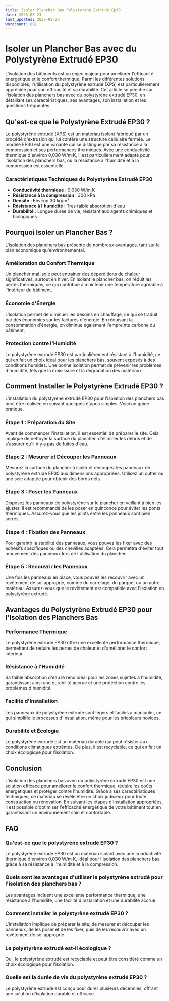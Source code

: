 ```yaml
---
title: Isoler Plancher Bas Polystyrène Extrudé Ep30
date: 2025-08-23
last_updated: 2025-08-23
wordcount: 891
---
```


# Isoler un Plancher Bas avec du Polystyrène Extrudé EP30

L'isolation des bâtiments est un enjeu majeur pour améliorer l'efficacité énergétique et le confort thermique. Parmi les différentes solutions disponibles, l'utilisation du polystyrène extrudé (XPS) est particulièrement appréciée pour son efficacité et sa durabilité. Cet article se penche sur l'isolation des planchers bas avec du polystyrène extrudé EP30, en détaillant ses caractéristiques, ses avantages, son installation et les questions fréquentes.

## Qu'est-ce que le Polystyrène Extrudé EP30 ?

Le polystyrène extrudé (XPS) est un matériau isolant fabriqué par un procédé d'extrusion qui lui confère une structure cellulaire fermée. Le modèle EP30 est une variante qui se distingue par sa résistance à la compression et ses performances thermiques. Avec une conductivité thermique d'environ 0,030 W/m·K, il est particulièrement adapté pour l'isolation des planchers bas, où la résistance à l'humidité et à la compression est essentielle.

### Caractéristiques Techniques du Polystyrène Extrudé EP30

- **Conductivité thermique** : 0,030 W/m·K
- **Résistance à la compression** : 300 kPa
- **Densité** : Environ 30 kg/m³
- **Résistance à l'humidité** : Très faible absorption d'eau
- **Durabilité** : Longue durée de vie, résistant aux agents chimiques et biologiques

## Pourquoi Isoler un Plancher Bas ?

L'isolation des planchers bas présente de nombreux avantages, tant sur le plan économique qu'environnemental.

### Amélioration du Confort Thermique

Un plancher mal isolé peut entraîner des déperditions de chaleur significatives, surtout en hiver. En isolant le plancher bas, on réduit les pertes thermiques, ce qui contribue à maintenir une température agréable à l'intérieur du bâtiment.

### Économie d'Énergie

L'isolation permet de diminuer les besoins en chauffage, ce qui se traduit par des économies sur les factures d'énergie. En réduisant la consommation d'énergie, on diminue également l'empreinte carbone du bâtiment.

### Protection contre l'Humidité

Le polystyrène extrudé EP30 est particulièrement résistant à l'humidité, ce qui en fait un choix idéal pour les planchers bas, souvent exposés à des conditions humides. Une bonne isolation permet de prévenir les problèmes d'humidité, tels que la moisissure et la dégradation des matériaux.

## Comment Installer le Polystyrène Extrudé EP30 ?

L'installation du polystyrène extrudé EP30 pour l'isolation des planchers bas peut être réalisée en suivant quelques étapes simples. Voici un guide pratique.

### Étape 1 : Préparation du Site

Avant de commencer l'installation, il est essentiel de préparer le site. Cela implique de nettoyer la surface du plancher, d'éliminer les débris et de s'assurer qu'il n'y a pas de fuites d'eau.

### Étape 2 : Mesurer et Découper les Panneaux

Mesurez la surface du plancher à isoler et découpez les panneaux de polystyrène extrudé EP30 aux dimensions appropriées. Utilisez un cutter ou une scie adaptée pour obtenir des bords nets.

### Étape 3 : Poser les Panneaux

Disposez les panneaux de polystyrène sur le plancher en veillant à bien les ajuster. Il est recommandé de les poser en quinconce pour éviter les ponts thermiques. Assurez-vous que les joints entre les panneaux sont bien serrés.

### Étape 4 : Fixation des Panneaux

Pour garantir la stabilité des panneaux, vous pouvez les fixer avec des adhésifs spécifiques ou des chevilles adaptées. Cela permettra d'éviter tout mouvement des panneaux lors de l'utilisation du plancher.

### Étape 5 : Recouvrir les Panneaux

Une fois les panneaux en place, vous pouvez les recouvrir avec un revêtement de sol approprié, comme du carrelage, du parquet ou un autre matériau. Assurez-vous que le revêtement est compatible avec l'isolation en polystyrène extrudé.

## Avantages du Polystyrène Extrudé EP30 pour l'Isolation des Planchers Bas

### Performance Thermique

Le polystyrène extrudé EP30 offre une excellente performance thermique, permettant de réduire les pertes de chaleur et d'améliorer le confort intérieur.

### Résistance à l'Humidité

Sa faible absorption d'eau le rend idéal pour les zones sujettes à l'humidité, garantissant ainsi une durabilité accrue et une protection contre les problèmes d'humidité.

### Facilité d'Installation

Les panneaux de polystyrène extrudé sont légers et faciles à manipuler, ce qui simplifie le processus d'installation, même pour les bricoleurs novices.

### Durabilité et Écologie

Le polystyrène extrudé est un matériau durable qui peut résister aux conditions climatiques extrêmes. De plus, il est recyclable, ce qui en fait un choix écologique pour l'isolation.

## Conclusion

L'isolation des planchers bas avec du polystyrène extrudé EP30 est une solution efficace pour améliorer le confort thermique, réduire les coûts énergétiques et protéger contre l'humidité. Grâce à ses caractéristiques techniques, ce matériau se révèle être un choix judicieux pour toute construction ou rénovation. En suivant les étapes d'installation appropriées, il est possible d'optimiser l'efficacité énergétique de votre bâtiment tout en garantissant un environnement sain et confortable.

## FAQ

### Qu'est-ce que le polystyrène extrudé EP30 ?

Le polystyrène extrudé EP30 est un matériau isolant avec une conductivité thermique d'environ 0,030 W/m·K, idéal pour l'isolation des planchers bas grâce à sa résistance à l'humidité et à la compression.

### Quels sont les avantages d'utiliser le polystyrène extrudé pour l'isolation des planchers bas ?

Les avantages incluent une excellente performance thermique, une résistance à l'humidité, une facilité d'installation et une durabilité accrue.

### Comment installer le polystyrène extrudé EP30 ?

L'installation implique de préparer le site, de mesurer et découper les panneaux, de les poser et de les fixer, puis de les recouvrir avec un revêtement de sol approprié.

### Le polystyrène extrudé est-il écologique ?

Oui, le polystyrène extrudé est recyclable et peut être considéré comme un choix écologique pour l'isolation.

### Quelle est la durée de vie du polystyrène extrudé EP30 ?

Le polystyrène extrudé est conçu pour durer plusieurs décennies, offrant une solution d'isolation durable et efficace.